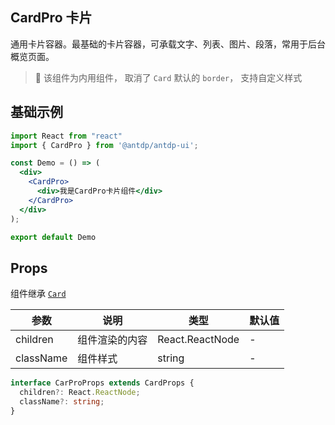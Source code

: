 CardPro 卡片
---

通用卡片容器。最基础的卡片容器，可承载文字、列表、图片、段落，常用于后台概览页面。

> 🚧 该组件为内用组件， 取消了 `Card` 默认的 `border`<!--rehype:style=color: #e00000;-->， <!--rehype:style=color: #e00000;--> 支持自定义样式
<!--rehype:style=border-left: 8px solid #ffe564;background-color: #ffe56440;padding: 12px 16px;-->

## 基础示例

```jsx mdx:preview
import React from "react"
import { CardPro } from '@antdp/antdp-ui';

const Demo = () => (
  <div>
    <CardPro>
      <div>我是CardPro卡片组件</div>
    </CardPro>
  </div>
);

export default Demo
```

## Props

组件继承 [`Card`](https://ant.design/components/card-cn/#header)

| 参数 | 说明 | 类型 | 默认值 |
| -------- | -------- | -------- | -------- |
| children | 组件渲染的内容 | React.ReactNode  | - |
| className | 组件样式 | string | - |

```ts
interface CarProProps extends CardProps {
  children?: React.ReactNode;
  className?: string;
}
```

